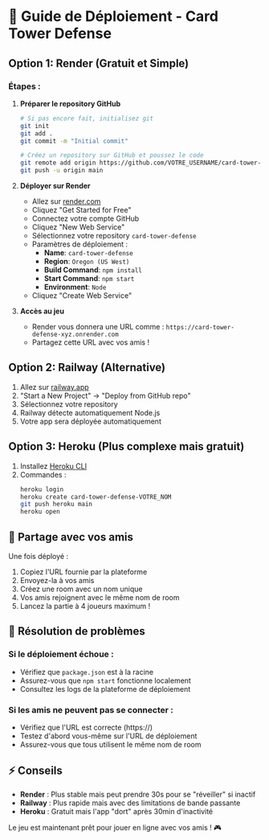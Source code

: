 # 🚀 Guide de Déploiement - Card Tower Defense

## Option 1: Render (Gratuit et Simple)

### Étapes :

1. **Préparer le repository GitHub**
   ```bash
   # Si pas encore fait, initialisez git
   git init
   git add .
   git commit -m "Initial commit"
   
   # Créez un repository sur GitHub et poussez le code
   git remote add origin https://github.com/VOTRE_USERNAME/card-tower-defense.git
   git push -u origin main
   ```

2. **Déployer sur Render**
   - Allez sur [render.com](https://render.com)
   - Cliquez "Get Started for Free"
   - Connectez votre compte GitHub
   - Cliquez "New Web Service"
   - Sélectionnez votre repository `card-tower-defense`
   - Paramètres de déploiement :
     * **Name**: `card-tower-defense`
     * **Region**: `Oregon (US West)`
     * **Build Command**: `npm install`
     * **Start Command**: `npm start`
     * **Environment**: `Node`
   - Cliquez "Create Web Service"

3. **Accès au jeu**
   - Render vous donnera une URL comme : `https://card-tower-defense-xyz.onrender.com`
   - Partagez cette URL avec vos amis !

## Option 2: Railway (Alternative)

1. Allez sur [railway.app](https://railway.app)
2. "Start a New Project" → "Deploy from GitHub repo"
3. Sélectionnez votre repository
4. Railway détecte automatiquement Node.js
5. Votre app sera déployée automatiquement

## Option 3: Heroku (Plus complexe mais gratuit)

1. Installez [Heroku CLI](https://devcenter.heroku.com/articles/heroku-cli)
2. Commandes :
   ```bash
   heroku login
   heroku create card-tower-defense-VOTRE_NOM
   git push heroku main
   heroku open
   ```

## 📱 Partage avec vos amis

Une fois déployé :
1. Copiez l'URL fournie par la plateforme
2. Envoyez-la à vos amis
3. Créez une room avec un nom unique
4. Vos amis rejoignent avec le même nom de room
5. Lancez la partie à 4 joueurs maximum !

## 🔧 Résolution de problèmes

### Si le déploiement échoue :
- Vérifiez que `package.json` est à la racine
- Assurez-vous que `npm start` fonctionne localement
- Consultez les logs de la plateforme de déploiement

### Si les amis ne peuvent pas se connecter :
- Vérifiez que l'URL est correcte (https://)
- Testez d'abord vous-même sur l'URL de déploiement
- Assurez-vous que tous utilisent le même nom de room

## ⚡ Conseils

- **Render** : Plus stable mais peut prendre 30s pour se "réveiller" si inactif
- **Railway** : Plus rapide mais avec des limitations de bande passante
- **Heroku** : Gratuit mais l'app "dort" après 30min d'inactivité

Le jeu est maintenant prêt pour jouer en ligne avec vos amis ! 🎮
